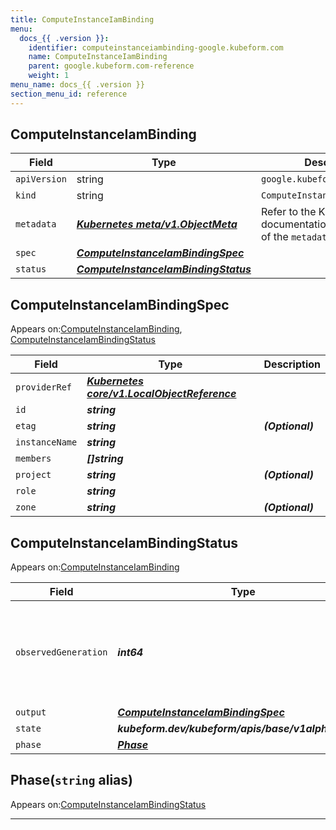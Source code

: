 ```yaml
---
title: ComputeInstanceIamBinding
menu:
  docs_{{ .version }}:
    identifier: computeinstanceiambinding-google.kubeform.com
    name: ComputeInstanceIamBinding
    parent: google.kubeform.com-reference
    weight: 1
menu_name: docs_{{ .version }}
section_menu_id: reference
---
```


## ComputeInstanceIamBinding
| Field | Type | Description |
| ------ | ----- | ----------- |
| `apiVersion` | string | `google.kubeform.com/v1alpha1` |
|    `kind` | string | `ComputeInstanceIamBinding` |
| `metadata` | ***[Kubernetes meta/v1.ObjectMeta](https://v1-18.docs.kubernetes.io/docs/reference/generated/kubernetes-api/v1.18/#objectmeta-v1-meta)***|Refer to the Kubernetes API documentation for the fields of the `metadata` field.|
| `spec` | ***[ComputeInstanceIamBindingSpec](#computeinstanceiambindingspec)***||
| `status` | ***[ComputeInstanceIamBindingStatus](#computeinstanceiambindingstatus)***||
## ComputeInstanceIamBindingSpec

Appears on:[ComputeInstanceIamBinding](#computeinstanceiambinding), [ComputeInstanceIamBindingStatus](#computeinstanceiambindingstatus)

| Field | Type | Description |
| ------ | ----- | ----------- |
| `providerRef` | ***[Kubernetes core/v1.LocalObjectReference](https://v1-18.docs.kubernetes.io/docs/reference/generated/kubernetes-api/v1.18/#localobjectreference-v1-core)***||
| `id` | ***string***||
| `etag` | ***string***| ***(Optional)*** |
| `instanceName` | ***string***||
| `members` | ***[]string***||
| `project` | ***string***| ***(Optional)*** |
| `role` | ***string***||
| `zone` | ***string***| ***(Optional)*** |
## ComputeInstanceIamBindingStatus

Appears on:[ComputeInstanceIamBinding](#computeinstanceiambinding)

| Field | Type | Description |
| ------ | ----- | ----------- |
| `observedGeneration` | ***int64***| ***(Optional)*** Resource generation, which is updated on mutation by the API Server.|
| `output` | ***[ComputeInstanceIamBindingSpec](#computeinstanceiambindingspec)***| ***(Optional)*** |
| `state` | ***kubeform.dev/kubeform/apis/base/v1alpha1.State***| ***(Optional)*** |
| `phase` | ***[Phase](#phase)***| ***(Optional)*** |
## Phase(`string` alias)

Appears on:[ComputeInstanceIamBindingStatus](#computeinstanceiambindingstatus)

---
